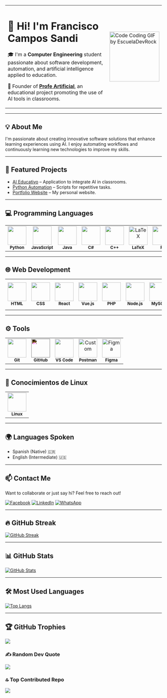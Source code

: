 <table>
  <tr>
    <td>
      <h1>👋 Hi! I'm Francisco Campos Sandi</h1>
      <p>🎓 I'm a <strong>Computer Engineering</strong> student passionate about software development, automation, and artificial intelligence applied to education.</p>
      <p>🧠 Founder of <a href="https://www.facebook.com/profile.php?id=61563914024424"><strong>Profe Artificial</strong></a>, an educational project promoting the use of AI tools in classrooms.</p>
    </td>
    <td>
      <img src="https://github.com/user-attachments/assets/336b3c2d-64a3-498b-9ee9-9091f44b940c" width="160" alt="Code Coding GIF by EscuelaDevRock" />
    </td>
  </tr>
</table>

----



## 💡 About Me

I'm passionate about creating innovative software solutions that enhance learning experiences using AI. I enjoy automating workflows and continuously learning new technologies to improve my skills.

---

## 🚀 Featured Projects

- [AI Educativo](https://github.com/tuUsuario/proyectoAI) – Application to integrate AI in classrooms.  
- [Python Automation](https://github.com/tuUsuario/automatizacion-python) – Scripts for repetitive tasks.  
- [Portfolio Website](https://tuUsuario.github.io/portfolio) – My personal website.

---

## 💻 Programming Languages  
<table>
  <tr>
    <td align="center">
      <img src="https://cdn.jsdelivr.net/gh/devicons/devicon/icons/python/python-original.svg" width="60"><br>
      <sub><b>Python</b></sub>
    </td>
    <td align="center">
      <img src="https://cdn.jsdelivr.net/gh/devicons/devicon/icons/javascript/javascript-original.svg" width="60"><br>
      <sub><b>JavaScript</b></sub>
    </td>
    <td align="center">
      <img src="https://cdn.jsdelivr.net/gh/devicons/devicon/icons/java/java-original.svg" width="60"><br>
      <sub><b>Java</b></sub>
    </td>
    <td align="center">
      <img src="https://cdn.jsdelivr.net/gh/devicons/devicon/icons/csharp/csharp-original.svg" width="60"><br>
      <sub><b>C#</b></sub>
    </td>
    <td align="center">
      <img src="https://cdn.jsdelivr.net/gh/devicons/devicon/icons/cplusplus/cplusplus-original.svg" width="60"><br>
      <sub><b>C++</b></sub>
    </td>
    <td align="center">
      <a href="https://es.m.wikipedia.org/wiki/Archivo:LaTeX_logo.svg" target="_blank" rel="noopener noreferrer">
        <img src="https://github.com/user-attachments/assets/d79d7dbe-a035-44ed-9e15-39827e275b3d" width="60" alt="LaTeX" />
      </a><br>
      <sub><b>LaTeX</b></sub>
    </td>
    <td align="center">
      <img src="https://upload.wikimedia.org/wikipedia/commons/1/1b/R_logo.svg" width="60" alt="R"><br>
      <sub><b>R</b></sub>
    </td>
  </tr>
</table>

---

## 🌐 Web Development  
<table>
  <tr>
    <td align="center">
      <img src="https://cdn.jsdelivr.net/gh/devicons/devicon/icons/html5/html5-original.svg" width="60"><br>
      <sub><b>HTML</b></sub>
    </td>
    <td align="center">
      <img src="https://cdn.jsdelivr.net/gh/devicons/devicon/icons/css3/css3-original.svg" width="60"><br>
      <sub><b>CSS</b></sub>
    </td>
    <td align="center">
      <img src="https://cdn.jsdelivr.net/gh/devicons/devicon/icons/react/react-original.svg" width="60"><br>
      <sub><b>React</b></sub>
    </td>
    <td align="center">
      <img src="https://cdn.jsdelivr.net/gh/devicons/devicon/icons/vuejs/vuejs-original.svg" width="60"><br>
      <sub><b>Vue.js</b></sub>
    </td>
    <td align="center">
      <img src="https://cdn.jsdelivr.net/gh/devicons/devicon/icons/php/php-original.svg" width="60"><br>
      <sub><b>PHP</b></sub>
    </td>
    <td align="center">
      <img src="https://cdn.jsdelivr.net/gh/devicons/devicon/icons/nodejs/nodejs-original.svg" width="60"><br>
      <sub><b>Node.js</b></sub>
    </td>
    <td align="center">
      <img src="https://cdn.jsdelivr.net/gh/devicons/devicon/icons/mysql/mysql-original.svg" width="60"><br>
      <sub><b>MySQL</b></sub>
    </td>
    <td align="center">
      <img src="https://upload.wikimedia.org/wikipedia/commons/e/ee/.NET_Core_Logo.svg" width="60" alt=".NET"><br>
      <sub><b>.NET</b></sub>
    </td>
    <td align="center">
      <img src="https://upload.wikimedia.org/wikipedia/commons/4/44/Spring_Framework_Logo_2018.svg" width="60" alt="Spring Boot"><br>
      <sub><b>Spring Boot</b></sub>
    </td>
  </tr>
</table>

---

## ⚙️ Tools  
<table>
  <tr>
    <td align="center">
      <img src="https://cdn.jsdelivr.net/gh/devicons/devicon/icons/git/git-original.svg" width="60"><br>
      <sub><b>Git</b></sub>
    </td>
    <td align="center">
      <img src="https://cdn.jsdelivr.net/gh/devicons/devicon/icons/github/github-original.svg" width="60" style="filter: invert(1) brightness(2);"><br>
      <sub><b>GitHub</b></sub>
    </td>
    <td align="center">
      <img src="https://cdn.jsdelivr.net/gh/devicons/devicon/icons/vscode/vscode-original.svg" width="60"><br>
      <sub><b>VS Code</b></sub>
    </td>
    <td align="center">
      <img src="https://github.com/user-attachments/assets/66ea105b-d29f-413a-a267-36c3629b311c" width="60" alt="Custom"><br>
      <sub><b>Postman</b></sub>
    </td>
    <td align="center">
      <img src="https://upload.wikimedia.org/wikipedia/commons/3/33/Figma-logo.svg" width="60" alt="Figma"><br>
      <sub><b>Figma</b></sub>
    </td>
  </tr>
</table>


---

## 🐧 Conocimientos de Linux  
<table>
  <tr>
    <td align="center">
      <img src="https://cdn.jsdelivr.net/gh/devicons/devicon/icons/linux/linux-original.svg" width="60"><br>
      <sub><b>Linux</b></sub>
    </td>
  </tr>
</table>

---

## 🌍 Languages Spoken

- Spanish (Native) 🇨🇷  
- English (Intermediate) 🇺🇸

---

## 📫 Contact Me

Want to collaborate or just say hi? Feel free to reach out!  

[![Facebook](https://img.shields.io/badge/Facebook-1877F2?style=for-the-badge&logo=facebook&logoColor=white)](https://www.facebook.com/profile.php?id=61563914024424)
[![LinkedIn](https://img.shields.io/badge/LinkedIn-0A66C2?style=for-the-badge&logo=linkedin&logoColor=white)](https://www.linkedin.com/in/francisco-campos-8269832a5/)
[![WhatsApp](https://img.shields.io/badge/WhatsApp-25D366?style=for-the-badge&logo=whatsapp&logoColor=white)](https://wa.me/50687590160)


---

## 🔥 GitHub Streak
[![GitHub Streak](https://streak-stats.demolab.com?user=Francisco-Campos-S&theme=gruvbox_duo&hide_border=false&border_radius=6.5)](https://git.io/streak-stats)

---

## 📊 GitHub Stats

[![GitHub Stats](https://github-readme-stats.vercel.app/api?username=Francisco-Campos-S&show_icons=true&theme=gruvbox&hide_border=false&border_radius=6.5)](https://github.com/anuraghazra/github-readme-stats)

---

## 🛠️ Most Used Languages

[![Top Langs](https://github-readme-stats.vercel.app/api/top-langs/?username=Francisco-Campos-S&layout=compact&theme=tokyonight)](https://github.com/Francisco-Campos-S/github-readme-stats)

---

## 🏆 GitHub Trophies
![](https://github-profile-trophy.vercel.app/?username=Francisco-Campos-S&theme=radical&no-frame=false&no-bg=true&margin-w=4)

### ✍️ Random Dev Quote
![](https://quotes-github-readme.vercel.app/api?type=horizontal&theme=radical)

### 🔝 Top Contributed Repo
![](https://github-contributor-stats.vercel.app/api?username=Francisco-Campos-S&limit=5&theme=dark&combine_all_yearly_contributions=true)


